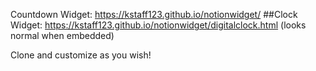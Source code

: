 Countdown Widget: https://kstaff123.github.io/notionwidget/
##Clock Widget: https://kstaff123.github.io/notionwidget/digitalclock.html (looks normal when embedded)

Clone and customize as you wish!
